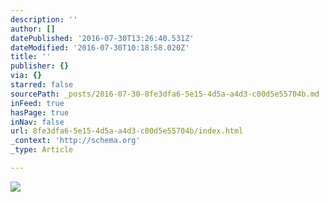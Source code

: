 ```yaml
---
description: ''
author: []
datePublished: '2016-07-30T13:26:40.531Z'
dateModified: '2016-07-30T10:18:58.020Z'
title: ''
publisher: {}
via: {}
starred: false
sourcePath: _posts/2016-07-30-8fe3dfa6-5e15-4d5a-a4d3-c00d5e55704b.md
inFeed: true
hasPage: true
inNav: false
url: 8fe3dfa6-5e15-4d5a-a4d3-c00d5e55704b/index.html
_context: 'http://schema.org'
_type: Article

---
```

![](https://the-grid-user-content.s3-us-west-2.amazonaws.com/83d973b9-d6f6-4eab-bd10-a07c888d0967.jpg)